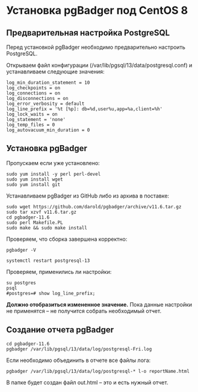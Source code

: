 # Установка pgBadger под CentOS 8

## Предварительная настройка PostgreSQL

Перед установкой pgBadger необходимо предварительно настроить PostgreSQL. 

Открываем файл конфигурации (/var/lib/pgsql/13/data/postgresql.conf) и устанавливаем следующие значения:
```
log_min_duration_statement = 10
log_checkpoints = on
log_connections = on
log_disconnections = on
log_error_verbosity = default		
log_line_prefix = '%t [%p]: db=%d,user%u,app=%a,client=%h'
log_lock_waits = on			
log_statement = 'none'			
log_temp_files = 0	
log_autovacuum_min_duration = 0
```

## Установка pgBadger

Пропускаем если уже установлено:
```
sudo yum install -y perl perl-devel
sudo yum install wget
sudo yum install git
```	
Устанавливаем pgBadger из GitHub либо из архива в поставке:
```
sudo wget https://github.com/darold/pgbadger/archive/v11.6.tar.gz
sudo tar xzvf v11.6.tar.gz
cd pgbadger-11.6
sudo perl Makefile.PL
sudo make && sudo make install
```
Проверяем, что сборка завершена корректно:
```
pgbadger -V

systemctl restart postgresql-13
```
Проверяем, применились ли настройки:
```
su postgres
psql
#postgres=# show log_line_prefix;
```
**Должно отобразиться измененное значение.** Пока данные настройки не применятся – не получится собрать необходимый отчет.

## Создание отчета pgBadger
```
cd pgbadger-11.6
pgbadger /var/lib/pgsql/13/data/log/postgresql-Fri.log 
```
Если необходимо объединить в отчете все файлы лога:
```
pgbadger /var/lib/pgsql/13/data/log/postgresql-* l-o reportName.html
```

В папке будет создан файл out.html – это и есть нужный отчет.


